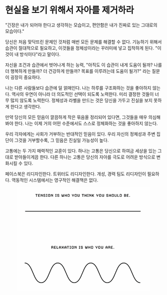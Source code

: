# 현실을 보기 위해서 자아를 제거하라

"긴장은 내가 되어야 한다고 생각하는 모습이고, 편안함은 내가 진짜로 있는 그대로의 모습이다."

당신은 처음 맞닥뜨린 문제인 것처럼 매번 모든 문제를 해결할 수 없다. 기능하기 위해서 습관이 절대적으로 필요하고, 이것들을 정체성이라는 꾸러미에 넣고 집착하게 된다. "이것이 내 방식이다"라고 말이다.

자신을 조건과 습관에서 벗어나게 하는 능력, "아직도 이 습관이 내게 도움이 될까? 나를 더 행복하게 만들까? 더 건강하게 만들까? 목표를 이루려는데 도움이 될가?" 라는 질문이 굉장히 중요하다.

나는 다른 사람들보다 습관에 덜 얽매인다. 나는 하루를 구조화하는 것을 좋아하지 않는다. 역사의 우연이 아니라 더 의도적인 선택이 되도록 노력한다. 미리 결정한 것들이 너무 많지 않도록 노력한다. 정체성과 라벨을 만드는 것은 당신을 가두고 진실을 보지 못하게 한다고 생각한다.

만약 당신의 모든 믿음이 깔끔하게 작은 묶음올 정리되어 있다면, 그것들을 매우 의심해봐야 한다. 나는 이제 거의 어떤 수준에서도 스스로 정체화하는 것을 좋아하지 않는다.

우리 각자에게는 사회가 거부하는 반대적인 믿음이 있다. 우리 자신의 정체성과 주변 집단이 그것을 거부할수록, 그 믿음은 진실일 가능성이 높다.

고통에는 두 가지 매력적인 교훈이 있다. 하나는 고통은 당신으로 하여금 세상을 있는 그대로 받아들이게끔 한다. 다른 하나는 고통은 당신의 자아를 극도로 어려운 방식으로 변화시킬 수 있다.

페이스북은 리디자인한다. 트위터도 리디자인한다. 개성, 경력 팀도 리디자인이 필요하다. 역동적인 시스템에서는 영구적인 해결책은 없다.

<figure><img src="../../.gitbook/assets/image.png" alt=""><figcaption></figcaption></figure>
